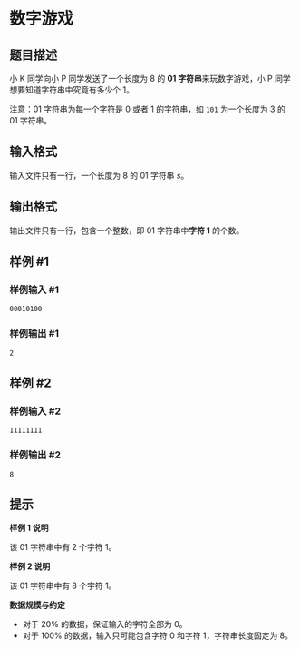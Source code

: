 #  数字游戏

## 题目描述

小 K 同学向小 P 同学发送了一个长度为 $8$ 的 **01 字符串**来玩数字游戏，小 P 同学想要知道字符串中究竟有多少个 $1$。

注意：01 字符串为每一个字符是 $0$ 或者 $1$ 的字符串，如 `101` 为一个长度为 $3$ 的 01 字符串。

## 输入格式

输入文件只有一行，一个长度为 $8$ 的 01 字符串 $s$。

## 输出格式

输出文件只有一行，包含一个整数，即 01 字符串中**字符 $\mathbf 1$** 的个数。

## 样例 #1

### 样例输入 #1

```
00010100
```

### 样例输出 #1

```
2
```

## 样例 #2

### 样例输入 #2

```
11111111
```

### 样例输出 #2

```
8
```

## 提示

**样例 1 说明**

该 01 字符串中有 $2$ 个字符 $1$。 


**样例 2 说明**

该 01 字符串中有 $8$ 个字符 $1$。

**数据规模与约定** 

- 对于 $20\%$ 的数据，保证输入的字符全部为 $0$。
- 对于 $100\%$ 的数据，输入只可能包含字符 $0$ 和字符 $1$，字符串长度固定为 $8$。